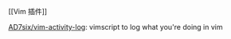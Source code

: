

[[Vim 插件]]

[AD7six/vim-activity-log](https://github.com/AD7six/vim-activity-log): vimscript to log what you're doing in vim








